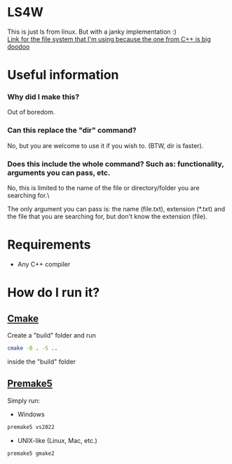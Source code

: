 # LS4W
This is just ls from linux. But with a janky implementation :)\
[Link for the file system that I'm using because the one from C++ is big doodoo](https://github.com/gulrak/filesystem)

# Useful information

### Why did I make this?

Out of boredom.

### Can this replace the "dir" command?

No, but you are welcome to use it if you wish to. (BTW, dir is faster).

### Does this include the whole command? Such as: functionality, arguments you can pass, etc.

No, this is limited to the name of the file or directory/folder you are searching for.\

The only argument you can pass is: the name (file.txt), extension (\*.txt) and the file that you are searching for, but don't know the extension (file).

# Requirements

- Any C++ compiler


# How do I run it?

## [Cmake](https://cmake.org/cmake/help/latest/guide/tutorial/index.html)

Create a "build" folder and run 
```bash
cmake -B . -S ..
```

inside the "build" folder

## [Premake5](https://premake.github.io/docs/)

Simply run:

- Windows

```bash
premake5 vs2022
```

- UNIX-like (Linux, Mac, etc.)
```bash
premake5 gmake2
```

